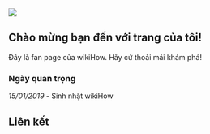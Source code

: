 <!DOCTYPE html>
<html>
<head>
<title>Pham Ngoc Anh Quoc</title>
<style>
<body>
background-color:black
</style>
</head>
  <body>
<img src="https://toanthaydinh.com/wp-content/uploads/2020/04/anh-bia-anime-cap-doi-8.png">
<h2> Chào mừng bạn đến với trang của tôi!</h1>
<p>Đây là fan page của wikiHow. Hãy cứ thoải mái khám phá!</p>
<h3>Ngày quan trọng</h2>
<p><i>15/01/2019</i> - Sinh nhật wikiHow</p>
<h2>Liên kết</h2>
</body>
</html>
